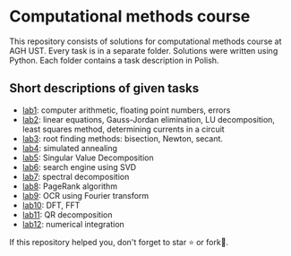 # Computational methods course

This repository consists of solutions for computational methods course at AGH UST. Every task is in a separate folder. Solutions were written using Python. Each folder contains a task description in Polish.

## Short descriptions of given tasks

- [lab1](https://github.com/pklatka/computational-methods-course/tree/main/Lab%2001): computer arithmetic, floating point numbers, errors
- [lab2](https://github.com/pklatka/computational-methods-course/tree/main/Lab%2002): linear equations, Gauss-Jordan elimination, LU decomposition, least squares method, determining currents in a circuit
- [lab3](https://github.com/pklatka/computational-methods-course/tree/main/Lab%2003): root finding methods: bisection, Newton, secant.
- [lab4](https://github.com/pklatka/computational-methods-course/tree/main/Lab%2004): simulated annealing
- [lab5](https://github.com/pklatka/computational-methods-course/tree/main/Lab%2005): Singular Value Decomposition
- [lab6](https://github.com/pklatka/computational-methods-course/tree/main/Lab%2006): search engine using SVD
- [lab7](https://github.com/pklatka/computational-methods-course/tree/main/Lab%2007): spectral decomposition
- [lab8](https://github.com/pklatka/computational-methods-course/tree/main/Lab%2008): PageRank algorithm
- [lab9](https://github.com/pklatka/computational-methods-course/tree/main/Lab%2009): OCR using Fourier transform
- [lab10](https://github.com/pklatka/computational-methods-course/tree/main/Lab%2010): DFT, FFT
- [lab11](https://github.com/pklatka/computational-methods-course/tree/main/Lab%2011): QR decomposition
- [lab12](https://github.com/pklatka/computational-methods-course/tree/main/Lab%2012): numerical integration

If this repository helped you, don't forget to star ⭐️ or fork🍴.
